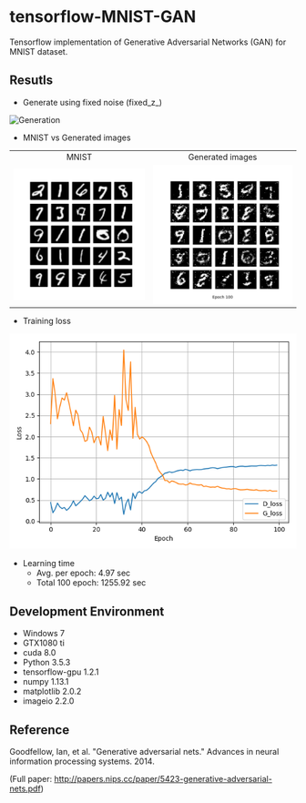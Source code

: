 # tensorflow-MNIST-GAN
Tensorflow implementation of Generative Adversarial Networks (GAN) for MNIST dataset.

## Resutls
* Generate using fixed noise (fixed_z_)

![Generation](MNIST_GAN_results/generation_animation.gif?raw=true)

* MNIST vs Generated images

<table align='center'>
<tr align='center'>
<td> MNIST </td>
<td> Generated images </td>
</tr>
<tr>
<td><img src = 'MNIST_GAN_results/raw_MNIST.png'>
<td><img src = 'MNIST_GAN_results/MNIST_GAN_100.png'>
</tr>
</table>

* Training loss

![Loss](MNIST_GAN_results/MNIST_GAN_train_hist.png)

* Learning time
    - Avg. per epoch: 4.97 sec
    - Total 100 epoch: 1255.92 sec

## Development Environment

* Windows 7
* GTX1080 ti
* cuda 8.0
* Python 3.5.3
* tensorflow-gpu 1.2.1
* numpy 1.13.1
* matplotlib 2.0.2
* imageio 2.2.0

## Reference

Goodfellow, Ian, et al. "Generative adversarial nets." Advances in neural information processing systems. 2014.

(Full paper: http://papers.nips.cc/paper/5423-generative-adversarial-nets.pdf)
